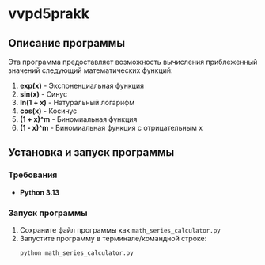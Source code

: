 # vvpd5prakk

## Описание программы

Эта программа предоставляет возможность вычисления приблеженный значений следующий математических функций:

1. **exp(x)** - Экспоненциальная функция
2. **sin(x)** - Синус
3. **ln(1 + x)** - Натуральный логарифм
4. **cos(x)** - Косинус
5. **(1 + x)^m** - Биномиальная функция
6. **(1 - x)^m** - Биномиальная функция с отрицательным x

## Установка и запуск программы

### Требования
- **Python 3.13**

### Запуск программы
1. Сохраните файл программы как `math_series_calculator.py`
2. Запустите программу в терминале/командной строке:
    ```bash
   python math_series_calculator.py
   ```
   